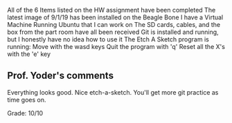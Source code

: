 All of the 6 Items listed on the HW assignment have been completed
The latest image of 9/1/19 has been installed on the Beagle Bone
I have a Virtual Machine Running Ubuntu that I can work on
The SD cards, cables, and the box from the part room have all been received
Git is installed and running, but I honestly have no idea how to use it
The Etch A Sketch program is running:
Move with the wasd keys
Quit the program with 'q'
Reset all the X's with the 'e' key

## Prof. Yoder's comments

Everything looks good.  Nice etch-a-sketch.
You'll get more git practice as time goes on.

Grade:  10/10
